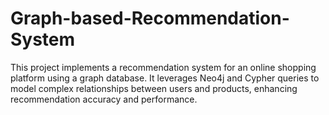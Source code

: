 # Graph-based-Recommendation-System
This project implements a recommendation system for an online shopping platform using a graph database. It leverages Neo4j and Cypher queries to model complex relationships between users and products, enhancing recommendation accuracy and performance.
